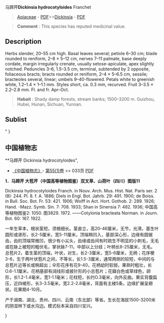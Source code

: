马蹄芹**Dickinsia hydrocotyloides** Franchet

> [Apiaceae](http://www.iplant.cn/info/Apiaceae?t=foc) - [PDF](http://www.iplant.cn/foc/pdf/Apiaceae.pdf)>>[Dickinsia](http://www.iplant.cn/info/Dickinsia?t=foc) - [PDF](http://www.iplant.cn/foc/pdf/Dickinsia.pdf)


> **Comment** : 
> This species has reputed medicinal value.

## Description

Herbs slender, 20–55 cm high. Basal leaves several; petiole 6–30 cm; blade rounded to reniform, 2–8 × 5–12 cm, nerves 7–11 palmate, base deeply cordate, margin irregularly crenate, usually setose-apiculate, apex slightly notched. Peduncles 3–6, 1.5–3.5 cm, terminal, subtended by 2 opposite, foliaceous bracts; bracts rounded or reniform, 2–4 × 5–6.5 cm, sessile; bracteoles several, linear; umbels 9–40-flowered. Petals white to greenish white, 1.2–1.4 × 1–1.1 mm. Styles short, ca. 0.3 mm, recurved. Fruit 3–3.5 × 2.2–2.8 mm. Fl. and fr. Apr–Oct.


> **Habait** : 
> Shady damp forests, stream banks; 1500–3200 m. Guizhou, Hubei, Hunan, Sichuan, Yunnan.


## Sublist
"
}
## 中国植物志

**马蹄芹 Dickinsia hydrocotyloides",


* [《中国植物志》](http://www.iplant.cn/frps)- [第55(1)卷](http://www.iplant.cn/frps/vol/55(1)) >> 033页 [PDF](http://www.iplant.cn/frps/pdf/55(1)/033.PDF)

**1．马蹄芹 大苞芹（中国高等植物图鉴）双叉草、山荷叶（四川）图版11**

Dickinsia hydrocotyloides Franch. in Nouv. Arch. Mus. Hist. Nat. Paris ser. 2 (8): 244. Pl. 8. f. A. 1886; Diels in Engl. Bot. Jahrb. 29: 491. 1900; de Boiss. in Bull. Soc. Bot. Fr. 53: 421. 1906; Wolff in Act. Hort. Gothob. 2: 289. 1926; Hand. -Mazz. Symb. Sin. 7: 708. 1933; Shan in Sinensia 7: 482. 1936; 中国高等植物图鉴2: 1050. 图3829. 1972. ——Cotylonia bracteata Norman. in Journ. Bot. 60: 167. 1922.

一年生草本，根状茎短，须根细长。茎直立，高20-46厘米，无节，光滑。基生叶圆形或肾形，长2-5厘米，宽5-11厘米，顶端稍凹入，基部深心形，边缘有圆锯齿，齿的顶端常微凹，很少有小尖头，齿缘或齿间有时疏生不明显的小刺毛，无毛或在脉上被短的粗伏毛，掌状脉7-11，中部以上分歧；叶柄长8-25厘米，无毛。总苞片2，着生茎的顶端，叶状，对生，长2-3厘米，宽5-6厘米，无柄；花序梗3-6，生于两叶状苞片之间，不等长，长1.5-3厘米，通常两侧的较短，中间的与总苞片近等长或稍超出；伞形花序有花9-40，花柄幼时软弱，果熟时粗壮，长O.6-1.1厘米，花柄基部有阔线形或披针形的小总苞片；花瓣白色或草绿色，卵形，长1.2-1.4毫米，宽1-1.1毫米；花柱短，长约O.3毫米，向外反曲。果实背腹扁压，近四棱形，长3-3.5毫米，宽2.2-2.8毫米，背面有主棱5条，边缘扩展呈翅状。花果期4-10月。

产于湖南、湖北、贵州、四川、云南（东北部）等省。生长在海拔1500-3200米的阴湿林下或水沟边。模式标本采自四川宝兴。

}